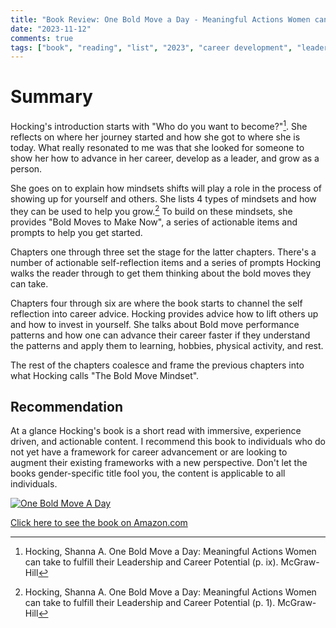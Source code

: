 ```yaml
---
title: "Book Review: One Bold Move a Day - Meaningful Actions Women can take to Fulfill their leadership and career potential - Shanna A. Hocking"
date: "2023-11-12"
comments: true
tags: ["book", "reading", "list", "2023", "career development", "leadership"]
---
```


# Summary
Hocking's introduction starts with "Who do you want to become?"[^1].  She reflects on where her journey started and how
she got to where she is today.  What really resonated to me was that she looked for someone to show her how to advance
in her career, develop as a leader, and grow as a person.

She goes on to explain how mindsets shifts will play a role in the process of showing up for yourself and others. She
lists 4 types of mindsets and how they can be used to help you grow.[^2] To build on these mindsets, she provides "Bold
Moves to Make Now", a series of actionable items and prompts to help you get started.

Chapters one through three set the stage for the latter chapters. There's a number of actionable self-reflection items
and a series of prompts Hocking walks the reader through to get them thinking about the bold moves they can take.

Chapters four through six are where the book starts to channel the self reflection into career advice. Hocking provides
advice how to lift others up and how to invest in yourself.  She talks about Bold move performance patterns and how one
can advance their career faster if they understand the patterns and apply them to learning, hobbies, physical activity,
and rest.

The rest of the chapters coalesce and frame the previous chapters into what Hocking calls "The Bold Move Mindset".

## Recommendation
At a glance Hocking's book is a short read with immersive, experience driven, and actionable content.  I recommend this
book to individuals who do not yet have a framework for career advancement or are looking to augment their existing
frameworks with a new perspective.  Don't let the books gender-specific title fool you, the content is applicable to all
individuals.

<a target="_blank" href="https://www.amazon.com/One-Bold-Move-Day-Meaningful/dp/1264278071?&_encoding=UTF8&tag=myblog06807-20&linkCode=ur2&linkId=850802a38c3a8d26b0e70e328e9d4b4a&camp=1789&creative=9325">![One Bold Move A Day](/img/book-cover/one-bold-move.png)</a>

<a target="_blank" href="https://www.amazon.com/One-Bold-Move-Day-Meaningful/dp/1264278071?&_encoding=UTF8&tag=myblog06807-20&linkCode=ur2&linkId=850802a38c3a8d26b0e70e328e9d4b4a&camp=1789&creative=9325">Click here to see the book on Amazon.com</a>

[^1]: Hocking, Shanna A. One Bold Move a Day: Meaningful Actions Women can take to fulfill their Leadership and Career Potential (p. ix). McGraw-Hill
[^2]: Hocking, Shanna A. One Bold Move a Day: Meaningful Actions Women can take to fulfill their Leadership and Career Potential (p. 1). McGraw-Hill
